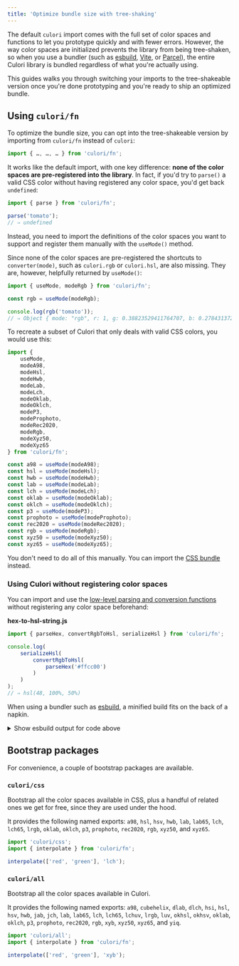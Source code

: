 ```yaml
---
title: 'Optimize bundle size with tree-shaking'
---
```


The default `culori` import comes with the full set of color spaces and functions to let you prototype quickly and with fewer errors. However, the way color spaces are initialized prevents the library from being tree-shaken, so when you use a bundler (such as [esbuild](https://esbuild.github.io/), [Vite](https://vitejs.dev/), or [Parcel](https://parceljs.org/)), the entire Culori library is bundled regardless of what you're actually using.

This guides walks you through switching your imports to the tree-shakeable version once you're done prototyping and you're ready to ship an optimized bundle.

## Using `culori/fn`

To optimize the bundle size, you can opt into the tree-shakeable version by importing from `culori/fn` instead of `culori`:

```js
import { …, …, … } from 'culori/fn';
```

It works like the default import, with one key difference: __none of the color spaces are pre-registered into the library__. In fact, if you'd try to `parse()` a valid CSS color without having registered any color space, you'd get back `undefined`:

```js
import { parse } from 'culori/fn';

parse('tomato');
// ⇒ undefined
```

Instead, you need to import the definitions of the color spaces you want to support and register them manually with the `useMode()` method.

Since none of the color spaces are pre-registered the shortcuts to `converter(mode)`, such as `culori.rgb` or `culori.hsl`, are also missing. They are, however, helpfully returned by `useMode()`:

```js
import { useMode, modeRgb } from 'culori/fn';

const rgb = useMode(modeRgb);

console.log(rgb('tomato'));
// ⇒ Object { mode: "rgb", r: 1, g: 0.38823529411764707, b: 0.2784313725490196 }
```

To recreate a subset of Culori that only deals with valid CSS colors, you would use this: 

```js
import {
	useMode,
	modeA98,
	modeHsl,
	modeHwb,
	modeLab,
	modeLch,
	modeOklab,
	modeOklch,
	modeP3,
	modeProphoto,
	modeRec2020,
	modeRgb,
	modeXyz50,
	modeXyz65
} from 'culori/fn';

const a98 = useMode(modeA98);
const hsl = useMode(modeHsl);
const hwb = useMode(modeHwb);
const lab = useMode(modeLab);
const lch = useMode(modeLch);
const oklab = useMode(modeOklab);
const oklch = useMode(modeOklch);
const p3 = useMode(modeP3);
const prophoto = useMode(modeProphoto);
const rec2020 = useMode(modeRec2020);
const rgb = useMode(modeRgb);
const xyz50 = useMode(modeXyz50);
const xyz65 = useMode(modeXyz65);
```

You don't need to do all of this manually. You can import the [CSS bundle](#culori-css) instead.

### Using Culori without registering color spaces

You can import and use the [low-level parsing and conversion functions](/api#low-level-api) without registering any color space beforehand:

__hex-to-hsl-string.js__
```js
import { parseHex, convertRgbToHsl, serializeHsl } from 'culori/fn';

console.log(
	serializeHsl(
		convertRgbToHsl(
			parseHex('#ffcc00')
		)
	)
);
// ⇒ hsl(48, 100%, 50%)
```

When using a bundler such as [esbuild](https://esbuild.github.io/), a minified build fits on the back of a napkin.

<details>
<summary>Show esbuild output for code above</summary>

```bash
esbuild --bundle --minify hex-to-hsl-string.js
```

<code style='word-break: break-all;'>(()=>{var b=(e,o)=>{if(typeof e=="number"){if(o===3)return{mode:"rgb",r:(e>>8&15|e>>4&240)/255,g:(e>>4&15|e&240)/255,b:(e&15|e<<4&240)/255};if(o===4)return{mode:"rgb",r:(e>>12&15|e>>8&240)/255,g:(e>>8&15|e>>4&240)/255,b:(e>>4&15|e&240)/255,alpha:(e&15|e<<4&240)/255};if(o===6)return{mode:"rgb",r:(e>>16&255)/255,g:(e>>8&255)/255,b:(e&255)/255};if(o===8)return{mode:"rgb",r:(e>>24&255)/255,g:(e>>16&255)/255,b:(e>>8&255)/255,alpha:(e&255)/255}}},u=b;var c=/^#?([0-9a-f]{8}|[0-9a-f]{6}|[0-9a-f]{4}|[0-9a-f]{3})$/i,x=e=>{let o;return(o=e.match(c))?u(parseInt(o[1],16),o[1].length):void 0},l=x;function f({r:e,g:o,b:t,alpha:s}){let r=Math.max(e,o,t),a=Math.min(e,o,t),i={mode:"hsl",s:r===a?0:(r-a)/(1-Math.abs(r+a-1)),l:.5*(r+a)};return r-a!=0&&(i.h=(r===e?(o-t)/(r-a)+(o<t)*6:r===o?(t-e)/(r-a)+2:(e-o)/(r-a)+4)*60),s!==void 0&&(i.alpha=s),i}function p(e=4){return o=>typeof o=="number"?Math.round(o*(e=Math.pow(10,e)))/e:o}var n=p(2),d=e=>Math.max(0,Math.min(1,e));var m=e=>{if(e===void 0)return;let o=n(e.h||0),t=n(d(e.s)*100),s=n(d(e.l)*100);return e.alpha===void 0||e.alpha===1?`hsl(${o}, ${t}%, ${s}%)`:`hsla(${o}, ${t}%, ${s}%, ${n(d(e.alpha))})`};console.log(m(f(l("#ffcc00"))));})();
</code>
</details>

## Bootstrap packages

For convenience, a couple of bootstrap packages are available.

<h3 id='culori-css'><code>culori/css</code></h3>

Bootstrap all the color spaces available in CSS, plus a handful of  related ones we get for free, since they are used under the hood. 

It provides the following named exports: `a98`, `hsl`, `hsv`, `hwb`, `lab`, `lab65`, `lch`, `lch65`, `lrgb`, `oklab`, `oklch`, `p3`, `prophoto`, `rec2020`, `rgb`, `xyz50`, and `xyz65`.

```js
import 'culori/css';
import { interpolate } from 'culori/fn';

interpolate(['red', 'green'], 'lch');
```

### `culori/all` 

Bootstrap all the color spaces available in Culori.

It provides the following named exports: `a98`, `cubehelix`, `dlab`, `dlch`, `hsi`, `hsl`, `hsv`, `hwb`, `jab`, `jch`, `lab`, `lab65`, `lch`, `lch65`, `lchuv`, `lrgb`, `luv`, `okhsl`, `okhsv`, `oklab`, `oklch`, `p3`, `prophoto`, `rec2020`, `rgb`, `xyb`, `xyz50`, `xyz65`, and `yiq`.

```js
import 'culori/all';
import { interpolate } from 'culori/fn';

interpolate(['red', 'green'], 'xyb');
```